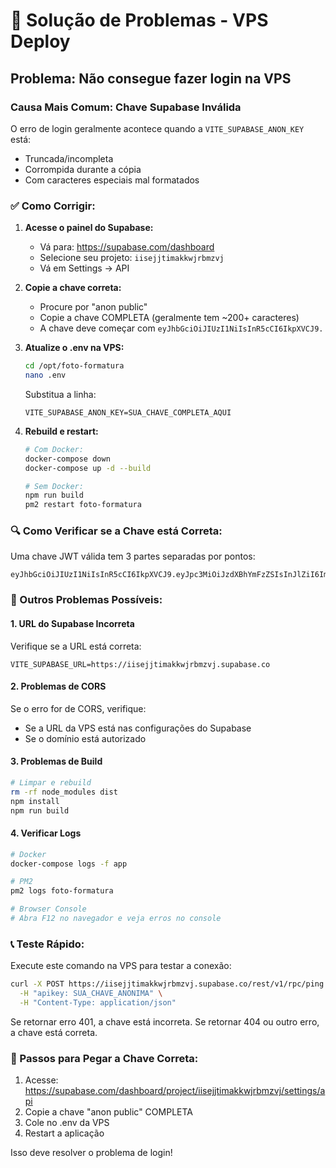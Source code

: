 # 🔧 Solução de Problemas - VPS Deploy

## Problema: Não consegue fazer login na VPS

### Causa Mais Comum: Chave Supabase Inválida

O erro de login geralmente acontece quando a `VITE_SUPABASE_ANON_KEY` está:
- Truncada/incompleta
- Corrompida durante a cópia
- Com caracteres especiais mal formatados

### ✅ Como Corrigir:

1. **Acesse o painel do Supabase:**
   - Vá para: https://supabase.com/dashboard
   - Selecione seu projeto: `iisejjtimakkwjrbmzvj`
   - Vá em Settings → API

2. **Copie a chave correta:**
   - Procure por "anon public"
   - Copie a chave COMPLETA (geralmente tem ~200+ caracteres)
   - A chave deve começar com `eyJhbGciOiJIUzI1NiIsInR5cCI6IkpXVCJ9.`

3. **Atualize o .env na VPS:**
   ```bash
   cd /opt/foto-formatura
   nano .env
   ```
   
   Substitua a linha:
   ```
   VITE_SUPABASE_ANON_KEY=SUA_CHAVE_COMPLETA_AQUI
   ```

4. **Rebuild e restart:**
   ```bash
   # Com Docker:
   docker-compose down
   docker-compose up -d --build
   
   # Sem Docker:
   npm run build
   pm2 restart foto-formatura
   ```

### 🔍 Como Verificar se a Chave está Correta:

Uma chave JWT válida tem 3 partes separadas por pontos:
```
eyJhbGciOiJIUzI1NiIsInR5cCI6IkpXVCJ9.eyJpc3MiOiJzdXBhYmFzZSIsInJlZiI6Imlpc2VqanRpbWFra3dqcmJtenZqIiwicm9sZSI6ImFub24iLCJpYXQiOjE3MzUzNDI4NzEsImV4cCI6MjA1MDkxODg3MX0.ASSINATURA_COMPLETA_AQUI
```

### 🚨 Outros Problemas Possíveis:

#### 1. URL do Supabase Incorreta
Verifique se a URL está correta:
```
VITE_SUPABASE_URL=https://iisejjtimakkwjrbmzvj.supabase.co
```

#### 2. Problemas de CORS
Se o erro for de CORS, verifique:
- Se a URL da VPS está nas configurações do Supabase
- Se o domínio está autorizado

#### 3. Problemas de Build
```bash
# Limpar e rebuild
rm -rf node_modules dist
npm install
npm run build
```

#### 4. Verificar Logs
```bash
# Docker
docker-compose logs -f app

# PM2
pm2 logs foto-formatura

# Browser Console
# Abra F12 no navegador e veja erros no console
```

### 📞 Teste Rápido:

Execute este comando na VPS para testar a conexão:
```bash
curl -X POST https://iisejjtimakkwjrbmzvj.supabase.co/rest/v1/rpc/ping \
  -H "apikey: SUA_CHAVE_ANONIMA" \
  -H "Content-Type: application/json"
```

Se retornar erro 401, a chave está incorreta.
Se retornar 404 ou outro erro, a chave está correta.

### 🔑 Passos para Pegar a Chave Correta:

1. Acesse: https://supabase.com/dashboard/project/iisejjtimakkwjrbmzvj/settings/api
2. Copie a chave "anon public" COMPLETA
3. Cole no .env da VPS
4. Restart a aplicação

Isso deve resolver o problema de login!